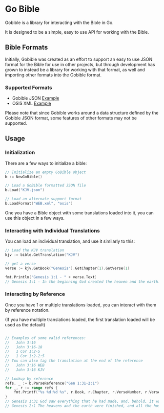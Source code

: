 # Go Bible

Gobible is a library for interacting with the Bible in Go.

It is designed to be a simple, easy to use API for working with the Bible.

## Bible Formats

Initially, Gobible was created as an effort to support an easy to use JSON format for the Bible for use in other projects,
but through development has grown to instead be a library for working with that format, as well and importing other formats into the Gobible format.
### Supported Formats
- Gobible JSON [Example](https://raw.githubusercontent.com/gobible/gobible/master/data/WEB.json)
- OSIS XML [Example](https://raw.githubusercontent.com/gobible/gobible/master/data/WEB.xml)


Please note that since Gobible works around a data structure defined by the Gobible JSON format, some features of other formats may not be supported.

## Usage

### Initialization

There are a few ways to initialize a bible:

```go
// Initialize an empty GoBible object
b := NewGoBible()

// Load a GoBible formatted JSON file
b.Load("KJV.json")

// Load an alternate support format
b.LoadFormat("WEB.xml", "osis")
```

One you have a Bible object with some translations loaded into it, you can use this object in a few ways.

### Interacting with Individual Translations

You can load an individual translation, and use it similarly to this:

```go
// Load the KJV translation
kjv := bible.GetTranslation("KJV")

// get a verse
verse := kjv.GetBook("Genesis").GetChapter(1).GetVerse(1)

fmt.Println("Genesis 1:1 - " + verse.Text)
// Genesis 1:1 - In the beginning God created the heaven and the earth.
```

### Interacting by Reference

Once you have 1 or multiple translations loaded, you can interact with them by reference notation.

(If you have multiple translations loaded, the first translation loaded will be used as the default)


```go

// Examples of some valid references:
//   John 3:16
//   John 3:16-18
//   1 Cor 1:2-5
//   1 Cor 1:2-2:5 
// You can also tag the translation at the end of the reference
//   John 3:16 WEB 
//   John 3:16 KJV

// Lookup by reference
refs, _ := b.ParseReference("Gen 1:31-2:1")
for _, r := range refs {
    fmt.Printf("%s %d:%d %s", r.Book, r.Chapter, r.VerseNumber, r.Verse.Text)
}
// Genesis 1:31 God saw everything that he had made, and, behold, it was very good. There was evening and there was morning, the sixth day.
// Genesis 2:1 The heavens and the earth were finished, and all the host of them.
```
